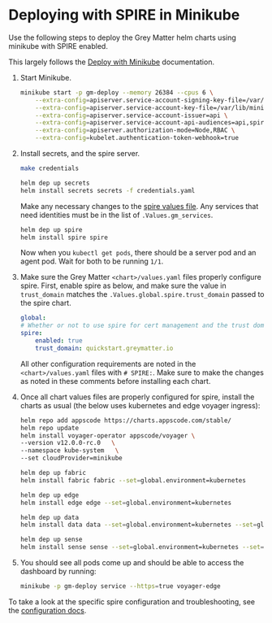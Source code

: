 # Deploying with SPIRE in Minikube

Use the following steps to deploy the Grey Matter helm charts using minikube with SPIRE enabled.

This largely follows the [Deploy with Minikube](../Deploy%20with%20Minikube.md) documentation.

1. Start Minikube.

    ```bash
    minikube start -p gm-deploy --memory 26384 --cpus 6 \
        --extra-config=apiserver.service-account-signing-key-file=/var/lib/minikube/certs/sa.key \
        --extra-config=apiserver.service-account-key-file=/var/lib/minikube/certs/sa.pub \
        --extra-config=apiserver.service-account-issuer=api \
        --extra-config=apiserver.service-account-api-audiences=api,spire-server \
        --extra-config=apiserver.authorization-mode=Node,RBAC \
        --extra-config=kubelet.authentication-token-webhook=true
    ```

2. Install secrets, and the spire server.

    ```bash
    make credentials

    helm dep up secrets
    helm install secrets secrets -f credentials.yaml
    ```

    Make any necessary changes to the [spire values file](../../spire/values.yaml).  Any services that need identities must be in the list of `.Values.gm_services`.

    ```bash
    helm dep up spire
    helm install spire spire
    ```

    Now when you `kubectl get pods`, there should be a server pod and an agent pod. Wait for both to be running `1/1`.

3. Make sure the Grey Matter `<chart>/values.yaml` files properly configure spire. First, enable spire as below, and make sure the value in `trust_domain` matches the `.Values.global.spire.trust_domain` passed to the spire chart.

    ```yaml
    global:
    # Whether or not to use spire for cert management and the trust domain
    spire:
        enabled: true
        trust_domain: quickstart.greymatter.io
    ```

    All other configuration requirements are noted in the `<chart>/values.yaml` files with `# SPIRE:`. Make sure to make the changes as noted in these comments before installing each chart.

4. Once all chart values files are properly configured for spire, install the charts as usual (the below uses kubernetes and edge voyager ingress):

    ```bash
    helm repo add appscode https://charts.appscode.com/stable/
    helm repo update
    helm install voyager-operator appscode/voyager \
    --version v12.0.0-rc.0   \
    --namespace kube-system   \
    --set cloudProvider=minikube

    helm dep up fabric
    helm install fabric fabric --set=global.environment=kubernetes

    helm dep up edge
    helm install edge edge --set=global.environment=kubernetes

    helm dep up data
    helm install data data --set=global.environment=kubernetes --set=global.waiter.service_account.create=false

    helm dep up sense
    helm install sense sense --set=global.environment=kubernetes --set=global.waiter.service_account.create=false
    ```

5. You should see all pods come up and should be able to access the dashboard by running:

    ```bash
    minikube -p gm-deploy service --https=true voyager-edge
    ```

To take a look at the specific spire configuration and troubleshooting, see the [configuration docs](./configuration.md).
